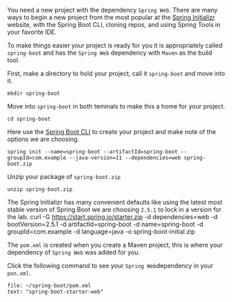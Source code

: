 
You need a new project with the dependency `Spring Web`. There are many ways to begin a new project from the most popular at the [Spring Initializr](start.spring.io) website, with the Spring Boot CLI, cloning repos, and using Spring Tools in your favorite IDE. 

To make things easier your project is ready for you it is appropriately called `spring-boot` and has the `Spring Web` dependency with `Maven` as the build tool. 

First, make a directory to hold your project, call it `spring-boot` and move into it.
```execute-1
mkdir spring-boot
```

Move into `spring-boot` in both teminals to make this a home for your project.
```execute-all
cd spring-boot
```

Here use the [Spring Boot CLI]() to create your project and make note of the options we are choosing.
```execute-1
spring init --name=spring-boot --artifactId=spring-boot --groupId=com.example --java-version=11 --dependencies=web spring-boot.zip
```

Unzip your package of `spring-boot.zip`
```execute-1
unzip spring-boot.zip
```

The Spring Initializr has many convenient defaults like using the latest most stable version of Spring Boot we are choosing `2.5.1` to lock in a version for the lab. 
curl -G https://start.spring.io/starter.zip -d dependencies=web -d bootVersion=2.5.1 -d artifactId=spring-boot -d name=spring-boot -d groupId=com.example -d language=java -o spring-boot-initial.zip


The `pom.xml` is created when you create a Maven project, this is where your dependency of `Spring Web` was added for you. 

Click the following command to see your `Spring Web`dependency in your `pon.xml`.
```editor:select-matching-text
file: ~/spring-boot/pom.xml
text: "spring-boot-starter-web"
```

